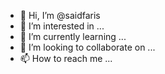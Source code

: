 - 👋 Hi, I’m @saidfaris
- 👀 I’m interested in ...
- 🌱 I’m currently learning ...
- 💞️ I’m looking to collaborate on ...
- 📫 How to reach me ...

<!---
saidfaris/saidfaris is a ✨ special ✨ repository because its `README.md` (this file) appears on your GitHub profile.
You can click the Preview link to take a look at your changes.
--->
